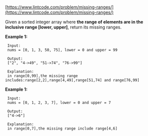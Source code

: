 [https://www.lintcode.com/problem/missing-ranges/](https://www.lintcode.com/problem/missing-ranges/)

Given a sorted integer array where **the range of elements are in the inclusive range [lower, upper]**, return its missing ranges.

**Example 1:**
```
 Input:
 nums = [0, 1, 3, 50, 75], lower = 0 and upper = 99

 Output:
 ["2", "4->49", "51->74", "76->99"]

 Explanation:
 in range[0,99],the missing range includes:range[2,2],range[4,49],range[51,74] and range[76,99]
```

**Example 1:**
```
 Input:
 nums = [0, 1, 2, 3, 7], lower = 0 and upper = 7
 
 Output:
 ["4->6"]

 Explanation:
 in range[0,7],the missing range include range[4,6]
```
